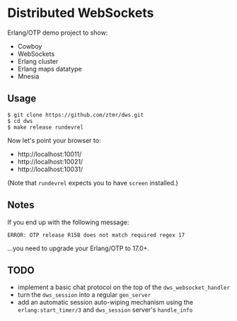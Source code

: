 Distributed WebSockets
======================

Erlang/OTP demo project to show:
- Cowboy
- WebSockets
- Erlang cluster
- Erlang maps datatype
- Mnesia

Usage
-----
```
$ git clone https://github.com/ztmr/dws.git
$ cd dws
$ make release rundevrel
```
Now let's point your browser to:
- http://localhost:10011/
- http://localhost:10021/
- http://localhost:10031/

(Note that `rundevrel` expects you to have `screen` installed.)

Notes
-----
If you end up with the following message:
```
ERROR: OTP release R15B does not match required regex 17
```
...you need to upgrade your Erlang/OTP to 17.0+.

TODO
----
- implement a basic chat protocol on the top of the
  `dws_websocket_handler`
- turn the `dws_session` into a regular `gen_server`
- add an automatic session auto-wiping mechanism using
  the `erlang:start_timer/3` and `dws_session` server's `handle_info`

